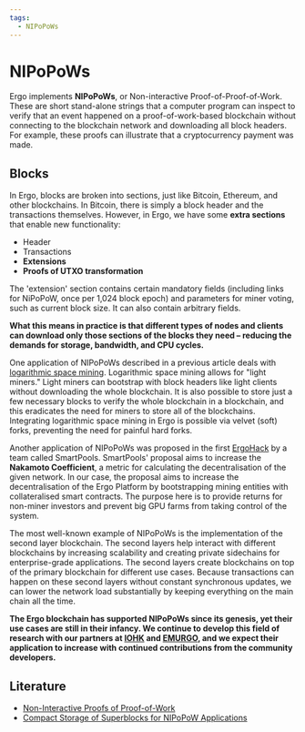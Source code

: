 ```yaml
---
tags:
  - NIPoPoWs
---
```

# NIPoPoWs

Ergo implements **NIPoPoWs**, or Non-interactive Proof-of-Proof-of-Work. These are short stand-alone strings that a computer program can inspect to verify that an event happened on a proof-of-work-based blockchain without connecting to the blockchain network and downloading all block headers. For example, these proofs can illustrate that a cryptocurrency payment was made.

## Blocks

In Ergo, blocks are broken into sections, just like Bitcoin, Ethereum, and other blockchains. In Bitcoin, there is simply a block header and the transactions themselves. However, in Ergo, we have some **extra sections** that enable new functionality:

* Header
* Transactions
* **Extensions**
* **Proofs of UTXO transformation**

The 'extension' section contains certain mandatory fields (including links for NiPoPoW, once per 1,024 block epoch) and parameters for miner voting, such as current block size. It can also contain arbitrary fields.

**What this means in practice is that different types of nodes and clients can download only those sections of the blocks they need – reducing the demands for storage, bandwidth, and CPU cycles.**

One application of NIPoPoWs described in a previous article deals with [logarithmic space mining](https://www.youtube.com/watch?v=s05ypkSC7gk). Logarithmic space mining allows for "light miners." Light miners can bootstrap with block headers like light clients without downloading the whole blockchain. It is also possible to store just a few necessary blocks to verify the whole blockchain in a blockchain, and this eradicates the need for miners to store all of the blockchains. Integrating logarithmic space mining in Ergo is possible via velvet (soft) forks, preventing the need for painful hard forks.



Another application of NIPoPoWs was proposed in the first [ErgoHack](ergohack.md) by a team called SmartPools. SmartPools' proposal aims to increase the **Nakamoto Coefficient**, a metric for calculating the decentralisation of the given network. In our case, the proposal aims to increase the decentralisation of the Ergo Platform by bootstrapping mining entities with collateralised smart contracts. The purpose here is to provide returns for non-miner investors and prevent big GPU farms from taking control of the system.



The most well-known example of NIPoPoWs is the implementation of the second layer blockchain. The second layers help interact with different blockchains by increasing scalability and creating private sidechains for enterprise-grade applications. The second layers create blockchains on top of the primary blockchain for different use cases. Because transactions can happen on these second layers without constant synchronous updates, we can lower the network load substantially by keeping everything on the main chain all the time.

**The Ergo blockchain has supported NIPoPoWs since its genesis, yet their use cases are still in their infancy. We continue to develop this field of research with our partners at [IOHK](https://iohk.io/) and [EMURGO](https://emurgo.io/), and we expect their application to increase with continued contributions from the community developers.**

## Literature

- [Non-Interactive Proofs of Proof-of-Work](https://eprint.iacr.org/2017/963.pdf)
- [Compact Storage of Superblocks for NIPoPoW Applications](https://eprint.iacr.org/2019/1444.pdf)